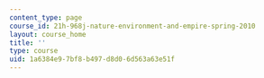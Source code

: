 ```yaml
---
content_type: page
course_id: 21h-968j-nature-environment-and-empire-spring-2010
layout: course_home
title: ''
type: course
uid: 1a6384e9-7bf8-b497-d8d0-6d563a63e51f
---
```

